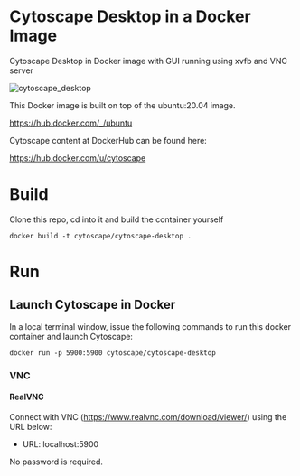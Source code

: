 # Cytoscape Desktop in a Docker Image

Cytoscape Desktop in Docker image with GUI running using xvfb and VNC server

![cytoscape_desktop](cytoscape_desktop.png)

This Docker image is built on top of the ubuntu:20.04 image.

https://hub.docker.com/_/ubuntu

Cytoscape content at DockerHub can be found here:

https://hub.docker.com/u/cytoscape

# Build
Clone this repo, cd into it and build the container yourself
```
docker build -t cytoscape/cytoscape-desktop .
```

# Run
## Launch Cytoscape in Docker
In a local terminal window, issue the following commands to run this docker container and launch Cytoscape:
```
docker run -p 5900:5900 cytoscape/cytoscape-desktop
```

### VNC
#### RealVNC
Connect with VNC (https://www.realvnc.com/download/viewer/) using the URL below:

* URL: localhost:5900

No password is required.
